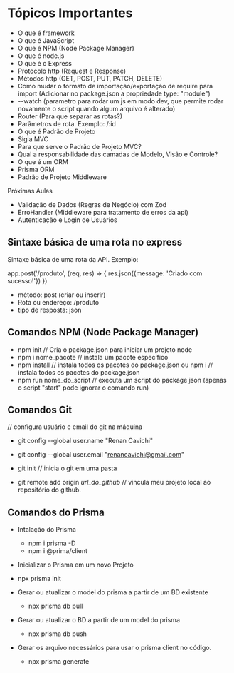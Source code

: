 # Tópicos Importantes

- O que é framework
- O que é JavaScript
- O que é NPM (Node Package Manager)
- O que é node.js
- O que é o Express
- Protocolo http (Request e Response)
- Métodos http (GET, POST, PUT, PATCH, DELETE)
- Como mudar o formato de importação/exportação de require para import (Adicionar no package.json a propriedade type: "module")
- --watch (parametro para rodar um js em modo dev, que permite rodar novamente o script quando algum arquivo é alterado)
- Router (Para que separar as rotas?)
- Parâmetros de rota. Exemplo: /:id
- O que é Padrão de Projeto
- Sigla MVC
- Para que serve o Padrão de Projeto MVC?
- Qual a responsabilidade das camadas de Modelo, Visão e Controle?
- O que é um ORM
- Prisma ORM
- Padrão de Projeto Middleware

Próximas Aulas

- Validação de Dados (Regras de Negócio) com Zod
- ErroHandler (Middleware para tratamento de erros da api)
- Autenticação e Login de Usuários

## Sintaxe básica de uma rota no express
Sintaxe básica de uma rota da API. Exemplo:

app.post('/produto', (req, res) => {
  res.json({message: 'Criado com sucesso!'})
})

- método: post (criar ou inserir)
- Rota ou endereço: /produto
- tipo de resposta: json

## Comandos NPM (Node Package Manager)

- npm init // Cria o package.json para iniciar um projeto node
- npm i nome_pacote // instala um pacote específico
- npm install // instala todos os pacotes do package.json 
ou 
  npm i // instala todos os pacotes do package.json
- npm run nome_do_script // executa um script do package json (apenas o script "start" pode ignorar o comando run)

## Comandos Git

// configura usuário e email do git na máquina
- git config --global user.name "Renan Cavichi"
- git config --global user.email "renancavichi@gmail.com" 

- git init // inicia o git em uma pasta
- git remote add origin _url_do_github_ // vincula meu projeto local ao repositório do github.

## Comandos do Prisma

- Intalação do Prisma
  - npm i prisma -D
  - npm i @prima/client

 - Inicializar o Prisma em um novo Projeto
  - npx prisma init

- Gerar ou atualizar o model do prisma a partir de um BD existente
  - npx prisma db pull

- Gerar ou atualizar o BD a partir de um model do prisma
  - npx prisma db push 

- Gerar os arquivo necessários para usar o prisma client no código.
  - npx prisma generate